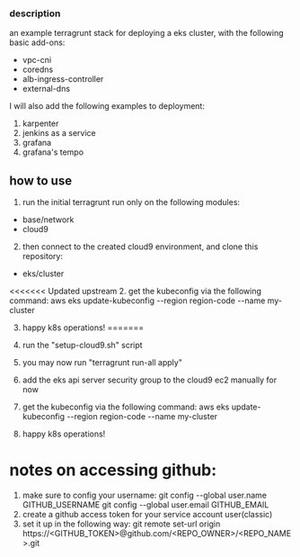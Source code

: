 ### description

an example terragrunt stack for deploying a eks cluster, with the following basic add-ons:
* vpc-cni
* coredns
* alb-ingress-controller
* external-dns

I will also add the following examples to deployment:
1. karpenter
2. jenkins as a service
3. grafana
4. grafana's tempo


## how to use
1. run the initial terragrunt run only on the following modules:
* base/network
* cloud9

2. then connect to the created cloud9 environment, and clone this repository:
* eks/cluster

<<<<<<< Updated upstream
2. get the kubeconfig via the following command:
aws eks update-kubeconfig --region region-code --name my-cluster

3. happy k8s operations!
=======
3. run the "setup-cloud9.sh" script
4. you may now run "terragrunt run-all apply"
5. add the eks api server security group to the cloud9 ec2 manually for now
6. get the kubeconfig via the following command:
aws eks update-kubeconfig --region region-code --name my-cluster

7. happy k8s operations!


# notes on accessing github:
1. make sure to config your username:
git config --global user.name GITHUB_USERNAME
git config --global user.email GITHUB_EMAIL
2. create a github access token for your service account user(classic)
3. set it up in the following way:
git remote set-url origin https://<GITHUB_TOKEN>@github.com/<REPO_OWNER>/<REPO_NAME>.git
